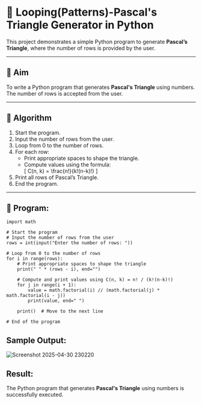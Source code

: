 # 🔺 Looping(Patterns)-Pascal's Triangle Generator in Python

This project demonstrates a simple Python program to generate **Pascal’s Triangle**, where the number of rows is provided by the user.

---

## 🎯 Aim

To write a Python program that generates **Pascal's Triangle** using numbers. The number of rows is accepted from the user.

---

## 🧠 Algorithm

1. Start the program.
2. Input the number of rows from the user.
3. Loop from 0 to the number of rows.
4. For each row:
   - Print appropriate spaces to shape the triangle.
   - Compute values using the formula:  
     \[
     C(n, k) = \frac{n!}{k!(n-k)!}
     \]
5. Print all rows of Pascal’s Triangle.
6. End the program.

---

## 🧪 Program:
```
import math

# Start the program
# Input the number of rows from the user
rows = int(input("Enter the number of rows: "))

# Loop from 0 to the number of rows
for i in range(rows):
    # Print appropriate spaces to shape the triangle
    print(" " * (rows - i), end="")

    # Compute and print values using C(n, k) = n! / (k!(n-k)!)
    for j in range(i + 1):
        value = math.factorial(i) // (math.factorial(j) * math.factorial(i - j))
        print(value, end=" ")

    print()  # Move to the next line

# End of the program

```

## Sample Output:
![Screenshot 2025-04-30 230220](https://github.com/user-attachments/assets/96e3ac32-aef0-41e7-9109-74a8dc8e2328)



## Result:
The Python program that generates **Pascal's Triangle** using numbers is successfully executed.


